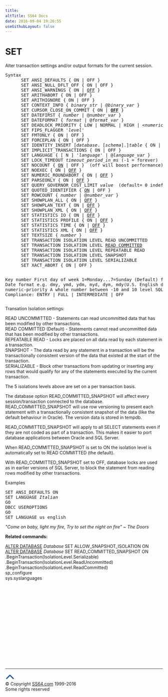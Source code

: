 ```yaml
---
title:
altTitle: SS64 Docs
date: 2016-09-04 19:26:55
useGithubLayout: false
---
```

<!-- #BeginLibraryItem "/Library/head_sql.lbi" --><!-- #EndLibraryItem --><h1>SET</h1>
<p>Alter transaction settings and/or output formats for  the current session.</p>
<pre>Syntax
      SET ANSI_DEFAULTS { ON | OFF }
      SET ANSI_NULL_DFLT_OFF { ON | OFF }
      SET ANSI_WARNINGS { ON | <u>OFF</u> }
      SET ARITHABORT { ON | OFF }
      SET ARITHIGNORE { ON | OFF }
      SET CONTEXT_INFO { <i>binary_str</i> | @<i>binary_var</i> }
      SET CURSOR_CLOSE_ON_COMMIT { ON | <u><b>OFF</b></u> }
      SET DATEFIRST { <i>number</i> | @<i>number_var</i> } 
      SET DATEFORMAT { <i>format</i> | @<i>format_var</i> } 
      SET DEADLOCK_PRIORITY { LOW | NORMAL | HIGH | &lt;<i>numeric-priority</i>&gt; | @<i>deadlock_var</i> | @<i>deadlock_intvar</i> }
      SET FIPS_FLAGGER '<i>level</i>'
      SET FMTONLY { ON | OFF } 
      SET FORCEPLAN { ON | OFF }
      SET IDENTITY_INSERT [<i>database</i>. [<i>schema</i>].]<i>table </i>{ ON | <u>c</u> }
      SET IMPLICIT_TRANSACTIONS { ON | OFF }
      SET LANGUAGE { [ N ] '<i>language</i>' | @<i>language_var</i> } 
      SET LOCK_TIMEOUT <i>timeout_period_in_ms </i>(-1 = forever)
      SET NOCOUNT { <u>ON</u> | OFF }  (off will boost performance)
      SET NOEXEC { ON | <u>OFF</u> }
      SET NUMERIC_ROUNDABORT { ON | <u>OFF</u> } 
      SET PARSEONLY { ON | <u>OFF</u> }
      SET QUERY_GOVERNOR_COST_LIMIT <i>value</i>  (default= 0 indefinite)
      SET QUOTED_IDENTIFIER { <u>ON</u> | OFF }
      SET ROWCOUNT { <i>number</i> | @<i>number_var</i> } 
      SET SHOWPLAN_ALL { ON | <u>OFF</u> }
      SET SHOWPLAN_TEXT { ON | <u>OFF</u> }
      SET SHOWPLAN_XML { ON | <u>OFF</u> }
      SET STATISTICS IO { ON | <u>OFF</u> }
      SET STATISTICS PROFILE { ON | <u>OFF</u> }
      SET STATISTICS TIME { ON | <u>OFF</u> }
      SET STATISTICS XML { ON | <u>OFF</u> }
      SET TEXTSIZE { <i>number</i> } 
      SET TRANSACTION ISOLATION LEVEL READ UNCOMMITTED<br>      SET TRANSACTION ISOLATION LEVEL <u>READ COMMITTED</u><br>      SET TRANSACTION ISOLATION LEVEL REPEATABLE READ<br>      SET TRANSACTION ISOLATION LEVEL SNAPSHOT<br>      SET TRANSACTION ISOLATION LEVEL SERIALIZABLE<br>      SET XACT_ABORT { ON | OFF }
      
Key
   number  First day of week 1=Monday...7=Sunday (Default)
   format  Date format e.g. dmy, ymd, ydm, myd, dym, mdy(U.S. English default)
   numeric-priority  A whole number between -10 and 10 
   level   SQL92 Compliance: ENTRY | FULL | INTERMEDIATE | OFF
</pre>

<p>     Transation Isolation settings: </p>
<p>  READ UNCOMMITTED - Statements can  read uncommitted data that has been modified by other transactions.<br>
  READ COMMITTED (Default) - Statements cannot read uncommitted data that has been modified by other transactions.<br>
  REPEATABLE READ - Locks are placed on all data read by each statement in a transaction.<br>
  SNAPSHOT - The data read by any statement in a transaction will be the transactionally consistent version of the data that existed at the start of the transaction.<br>
  SERIALIZABLE - Block other transactions from updating or inserting any rows that would qualify for any of the statements executed by the current transaction. </p>
<p>The 5 isolations levels above are set on a per transaction basis.</p>
<p>The database option READ_COMMITTED_SNAPSHOT will affect every session/transaction connected to the database. READ_COMMITTED_SNAPSHOT  will use row versioning to present each statement with a transactionally consistent snapshot of the data (like the default behaviour in Oracle). The version data is stored in tempdb. </p>
<p>READ_COMMITTED_SNAPSHOT  will apply to all SELECT statements even if they are not coded as part of a transaction. This makes it  easier to port database applications between Oracle and SQL Server.</p>
<p>When READ_COMMITTED_SNAPSHOT is set to ON the isolation level is automatically set to READ COMMITTED (the default).</p>
<p>With READ_COMMITTED_SNAPSHOT set to OFF, database locks are used as in earlier versions of SQL Server, to block the statement from reading rows modified by other transactions. </p>
<p>Examples</p>
<pre>SET ANSI_DEFAULTS ON
SET LANGUAGE <i>Italian</i>
GO
DBCC USEROPTIONS
GO
SET LANGUAGE us_english</pre>
<p class="quote"><i>"Come on baby, light my fire,
Try to set the night on fire" ~ The Doors </i></p>
<p><b>Related commands:</b></p>
<p> <a href="database_a.html">ALTER DATABASE</a> <i>Database</i> SET ALLOW_SNAPSHOT_ISOLATION ON<br>
  <a href="database_a.html">ALTER DATABASE</a> <i>Database</i> SET READ_COMMITTED_SNAPSHOT ON<br>
.BeginTransaction(IsolationLevel.Serializable)<br>
.BeginTransaction(IsolationLevel.ReadUncommitted)<br>
.BeginTransaction(IsolationLevel.ReadCommitted)<br>
sp_configure<br>
  sys.syslanguages</p><!-- #BeginLibraryItem "/Library/foot_sql.lbi" --><p><script async="" src="//pagead2.googlesyndication.com/pagead/js/adsbygoogle.js"></script>
<!-- ss64-sql -->
<ins class="adsbygoogle" style="display:inline-block;width:300px;height:250px" data-ad-client="ca-pub-6140977852749469" data-ad-slot="6953563613"></ins>
<script>
(adsbygoogle = window.adsbygoogle || []).push({});
</script></p>
<hr>
<div id="bl" class="footer"><a href="#"><img src="../images/top.png" width="30" height="22" alt="Back to the Top"></a></div>
<div id="br" class="footer, tagline">© Copyright <a href="http://ss64.com/">SS64.com</a> 1999-2016<br>
Some rights reserved</div><!-- #EndLibraryItem -->

